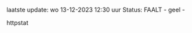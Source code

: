 laatste update: 
wo 13-12-2023 12:30   uur 
Status: FAALT - geel - 
<div class="service Y">httpstat</div>